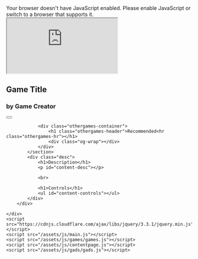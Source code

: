 <html lang="en">
<head>
	<meta charset="UTF-8">
	<meta http-equiv="X-UA-Compatible" content="IE=edge">
	<meta name="viewport" content="width=device-width, initial-scale=1.0">
	<meta name="title" content="BCHS Unblocked Games">
	<meta name="description" content="Play your favorite online games free now!">
	<meta name="language" content="English">
	<title>BCHS Unblocked Games</title>
	<link rel="icon" type="image/x-icon" href="/assets/img/socials/icon.png" />
	<link rel="mask-icon" type="" href="/assets/img/socials/icon.png" color="#111" />
	<link rel="stylesheet" href="/assets/css/main.css">
    <link rel="stylesheet" href="/assets/css/contentpage.css">
	<link rel="stylesheet" href="https://pro.fontawesome.com/releases/v5.10.0/css/all.css"
		integrity="sha384-AYmEC3Yw5cVb3ZcuHtOA93w35dYTsvhLPVnYs9eStHfGJvOvKxVfELGroGkvsg+p" crossorigin="anonymous" />
	<noscript>Your browser doesn't have JavaScript enabled. Please enable JavaScript or switch to a browser that
		supports it.</noscript>
</head>

<body>
	<div class="content-wrapper">
		<div class="main-content">
			<section class="content">
				<div class="content-container">
					<iframe src="https://multiple-games-5.tylerwilson32.repl.co/subway-surfers/" allowfullscreen></iframe>
					<div class="bar">
						<div class="bar-left">
							<h1 id="content-title">Game Title</h1>
							<h3 id="content-creator">by Game Creator</h3>
						</div>
						<button onclick="iFullscreen()">
							<i class="fas fa-expand fa-2x"></i>
						</button>
					</div>
				</div>

				<div class="othergames-container">
					<h1 class="othergames-header">Recommended<hr class="othergames-hr"></h1>
					<div class="og-wrap"></div>
				</div>
			</section>
			<div class="desc">
				<h1>Description</h1>
				<p id="content-desc"></p>

				<br>

				<h1>Controls</h1>
				<ul id="content-controls"></ul>
			</div>
		</div>

    </div>
	<script src="https://cdnjs.cloudflare.com/ajax/libs/jquery/3.3.1/jquery.min.js"></script>
	<script src="/assets/js/main.js"></script>
	<script src="/assets/js/games/games.js"></script>
	<script src="/assets/js/contentpage.js"></script>
	<script src="/assets/js/gads/gads.js"></script>
</body>
</html>


